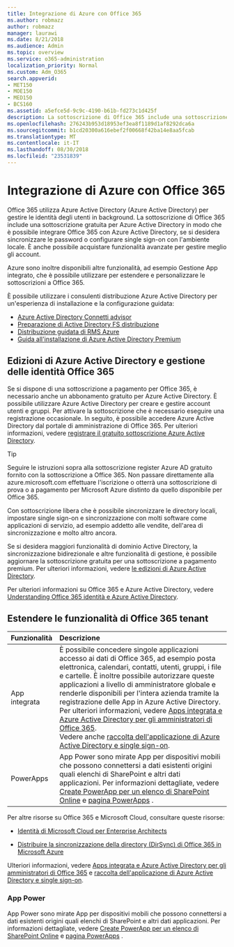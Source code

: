 ```yaml
---
title: Integrazione di Azure con Office 365
ms.author: robmazz
author: robmazz
manager: laurawi
ms.date: 8/21/2018
ms.audience: Admin
ms.topic: overview
ms.service: o365-administration
localization_priority: Normal
ms.custom: Adm_O365
search.appverid:
- MET150
- MOE150
- MED150
- BCS160
ms.assetid: a5efce5d-9c9c-4190-b61b-fd273c1d425f
description: La sottoscrizione di Office 365 include una sottoscrizione per Azure Active Directory. Integrazione di Office 365 con Azure Active Directory se si desidera sincronizzazione delle password o single sign-on con l'ambiente locale.
ms.openlocfilehash: 276243b953d18953ef3ea8f1189d1af8292dca6a
ms.sourcegitcommit: b1cd20300a616ebef2f00668f42ba14e8aa5fcab
ms.translationtype: MT
ms.contentlocale: it-IT
ms.lasthandoff: 08/30/2018
ms.locfileid: "23531839"
---
```

# <a name="azure-integration-with-office-365"></a>Integrazione di Azure con Office 365

Office 365 utilizza Azure Active Directory (Azure Active Directory) per gestire le identità degli utenti in background. La sottoscrizione di Office 365 include una sottoscrizione gratuita per Azure Active Directory in modo che è possibile integrare Office 365 con Azure Active Directory, se si desidera sincronizzare le password o configurare single sign-on con l'ambiente locale. È anche possibile acquistare funzionalità avanzate per gestire meglio gli account.
  
Azure sono inoltre disponibili altre funzionalità, ad esempio Gestione App integrato, che è possibile utilizzare per estendere e personalizzare le sottoscrizioni a Office 365.
  
È possibile utilizzare i consulenti distribuzione Azure Active Directory per un'esperienza di installazione e la configurazione guidata:
 - [Azure Active Directory Connetti advisor](https://aka.ms/aadconnectpwsync)
 - [Preparazione di Active Directory FS distribuzione](https://aka.ms/adfsguidance)
 - [Distribuzione guidata di RMS Azure](https://aka.ms/azuremsguidance)
 - [Guida all'installazione di Azure Active Directory Premium](https://aka.ms/aadpguidance)
  
## <a name="azure-ad-editions-and-office-365-identity-management"></a>Edizioni di Azure Active Directory e gestione delle identità Office 365

Se si dispone di una sottoscrizione a pagamento per Office 365, è necessario anche un abbonamento gratuito per Azure Active Directory. È possibile utilizzare Azure Active Directory per creare e gestire account utenti e gruppi. Per attivare la sottoscrizione che è necessario eseguire una registrazione occasionale. In seguito, è possibile accedere Azure Active Directory dal portale di amministrazione di Office 365. Per ulteriori informazioni, vedere [registrare il gratuito sottoscrizione Azure Active Directory](https://go.microsoft.com/fwlink/p/?LinkId=617127). 
  
> [!TIP]
> Seguire le istruzioni sopra alla sottoscrizione register Azure AD gratuito fornito con la sottoscrizione a Office 365. Non passare direttamente alla azure.microsoft.com effettuare l'iscrizione o otterrà una sottoscrizione di prova o a pagamento per Microsoft Azure distinto da quello disponibile per Office 365. 
  
Con sottoscrizione libera che è possibile sincronizzare le directory locali, impostare single sign-on e sincronizzazione con molti software come applicazioni di servizio, ad esempio addetto alle vendite, dell'area di sincronizzazione e molto altro ancora.
  
Se si desidera maggiori funzionalità di dominio Active Directory, la sincronizzazione bidirezionale e altre funzionalità di gestione, è possibile aggiornare la sottoscrizione gratuita per una sottoscrizione a pagamento premium. Per ulteriori informazioni, vedere [le edizioni di Azure Active Directory](https://docs.microsoft.com/azure/active-directory/fundamentals/active-directory-whatis).
  
Per ulteriori informazioni su Office 365 e Azure Active Directory, vedere [Understanding Office 365 identità e Azure Active Directory](https://support.office.com/article/06a189e7-5ec6-4af2-94bf-a22ea225a7a9).
  
## <a name="extend-the-capabilities-of-your-office-365-tenant"></a>Estendere le funzionalità di Office 365 tenant

|**Funzionalità**|**Descrizione**|
|:-----|:-----|
|App integrata  <br/> |È possibile concedere singole applicazioni accesso ai dati di Office 365, ad esempio posta elettronica, calendari, contatti, utenti, gruppi, i file e cartelle. È inoltre possibile autorizzare queste applicazioni a livello di amministratore globale e renderle disponibili per l'intera azienda tramite la registrazione delle App in Azure Active Directory. Per ulteriori informazioni, vedere [Apps integrata e Azure Active Directory per gli amministratori di Office 365](https://support.office.com/article/cb2250e3-451e-416f-bf4e-363549652c2a).<br/> Vedere anche [raccolta dell'applicazione di Azure Active Directory e single sign-on](https://go.microsoft.com/fwlink/p/?LinkId=698604).  <br/> |
|PowerApps  <br/> | App Power sono mirate App per dispositivi mobili che possono connettersi a dati esistenti origini quali elenchi di SharePoint e altri dati applicazioni. Per informazioni dettagliate, vedere [Create PowerApp per un elenco di SharePoint Online](https://support.office.com/article/9338b2d2-67ac-4b81-8e67-97da27e5e9ab) e [pagina PowerApps](https://powerapps.microsoft.com/) .<br/> |
   
Per altre risorse su Office 365 e Microsoft Cloud, consultare queste risorse:
  
- [Identità di Microsoft Cloud per Enterprise Architects](https://go.microsoft.com/fwlink/p/?LinkId=828642)
    
- [Distribuire la sincronizzazione della directory (DirSync) di Office 365 in Microsoft Azure](https://go.microsoft.com/fwlink/p/?LinkId=517887)
    

Ulteriori informazioni, vedere [Apps integrata e Azure Active Directory per gli amministratori di Office 365](integrated-apps-and-azure-ads.md) e [raccolta dell'applicazione di Azure Active Directory e single sign-on](https://docs.microsoft.com/azure/active-directory/manage-apps/what-is-single-sign-on).

### <a name="power-apps"></a>App Power
App Power sono mirate App per dispositivi mobili che possono connettersi a dati esistenti origini quali elenchi di SharePoint e altri dati applicazioni. Per informazioni dettagliate, vedere [Create PowerApp per un elenco di SharePoint Online](https://support.office.com/article/9338b2d2-67ac-4b81-8e67-97da27e5e9ab) e [pagina PowerApps](https://powerapps.microsoft.com/) .